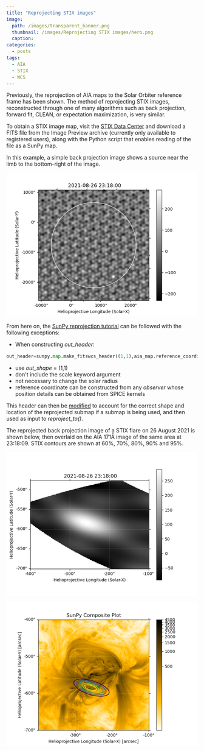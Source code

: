 ```yaml
---
title: "Reprojecting STIX images"
image: 
  path: /images/transparent_banner.png
  thumbnail: /images/Reprojecting STIX images/hero.png
  caption:
categories:
  - posts
tags:
  - AIA
  - STIX
  - WCS
---
```


Previously, the reprojection of AIA maps to the Solar Orbiter reference frame has been shown. The method of reprojecting STIX images, reconstructed through one of many algorithms such as back projection, forward fit, CLEAN, or expectation maximization, is very similar. 

To obtain a STIX image map, visit the [STIX Data Center](https://datacenter.stix.i4ds.net/) and download a FITS file from the Image Preview archive (currently only available to registered users), along with the Python script that enables reading of the file as a SunPy map.

In this example, a simple back projection image shows a source near the limb to the bottom-right of the image.

![STIX back projection full-disk image](https://github.com/elastufka/SAX-XRS_figures/blob/gh-pages/images/Reprojecting%20STIX%20images/stix_fulldisk_8-26.png?raw=true)

From here on, the [SunPy reprojection tutorial](https://docs.sunpy.org/en/stable/generated/gallery/map_transformations/reprojection_different_observers.html#sphx-glr-generated-gallery-map-transformations-reprojection-different-observers-py) can be followed with the following exceptions:

* When constructing _out_header_:
```python 
out_header=sunpy.map.make_fitswcs_header((1,1),aia_map.reference_coordinate,wavelength=aia_map.wavelength)
```
  * use _out_shape_ = (1,1)
  * don't include the scale keyword argument
  * not necessary to change the solar radius
  * reference coordinate can be constructed from any _observer_ whose position details can be obtained from SPICE kernels

This header can then be [modified](https://elastufka.github.io/SAX-XRS_figures/posts/2022/01/18/A-faster-way-of-reprojecting-AIA-cutouts.html) to account for the correct shape and location of the reprojected submap if a submap is being used, and then used as input to _reproject_to()_.

The reprojected back projection image of a STIX flare on 26 August 2021 is shown below, then overlaid on the AIA 171Å image of the same area at 23:18:09. STIX contours are shown at 60%, 70%, 80%, 90% and 95%.

![reprojected STIX back projection image submap](https://github.com/elastufka/SAX-XRS_figures/blob/gh-pages/images/Reprojecting%20STIX%20images/stix_sm_rotated_8-26.png?raw=true)

![composite map of STIX contours on top of AIA 171 image](https://github.com/elastufka/SAX-XRS_figures/blob/gh-pages/images/Reprojecting%20STIX%20images/hero.png?raw=true)
